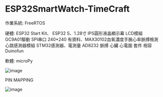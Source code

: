# ESP32SmartWatch-TimeCraft

作業系統: FreeRTOS

硬體: ESP32 Start Kit、 ESP32 S、1.28寸 IPS圓形液晶顯示幕 LCD模組 GC9A01驅動 SPI串口 240*240 有資料、MAX30102血氧濃度手腕心率脈搏檢測心跳感測器模組 STM32感測器、電測量 AD8232 脈搏 心臟 心電圖 套件 相容 Duinofun

軟體: microPy

![image](https://github.com/plchang/ESP32SmartWatch-TimeCraft/assets/149220351/9fb4027e-db9f-4284-b2fa-c8ed1b84ac8c)


PIN MAPPING


![image](https://github.com/plchang/ESP32SmartWatch-TimeCraft/assets/149220351/fc7187a1-b336-404a-a99b-13cddadc5c07)
